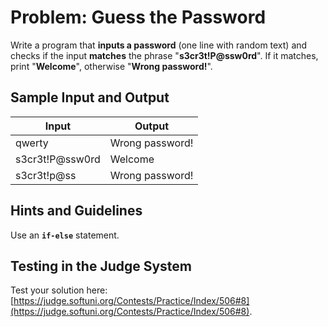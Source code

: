 # Problem: Guess the Password

Write a program that **inputs a password** (one line with random text) and checks if the input **matches** the phrase "**s3cr3t!P@ssw0rd**". If it matches, print "**Welcome**", otherwise "**Wrong password!**".

## Sample Input and Output

| Input | Output |
| --- | ---- |
| qwerty | Wrong password! |
| s3cr3t!P@ssw0rd | Welcome |
| s3cr3t!p@ss | Wrong password! |

## Hints and Guidelines

Use an **`if-else`** statement.

## Testing in the Judge System

Test your solution here:  [https://judge.softuni.org/Contests/Practice/Index/506#8](https://judge.softuni.org/Contests/Practice/Index/506#8).
